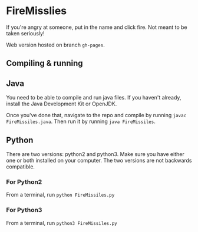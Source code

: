 # FireMisslies
If you're angry at someone, put in the name and click fire. Not meant to be taken seriously!

Web version hosted on branch `gh-pages`.
## Compiling & running

## Java
You need to be able to compile and run java files. If you haven't already, install the Java Development Kit or OpenJDK.

Once you've done that, navigate to the repo and compile by running `javac FireMissiles.java`. Then run it by running `java FireMissiles`.

## Python
There are two versions: python2 and python3. Make sure you have either one or both installed on your computer. The two versions are not backwards compatible.

### For Python2
From a terminal, run `python FireMissiles.py`

### For Python3
From a terminal, run `python3 FireMissiles.py`
